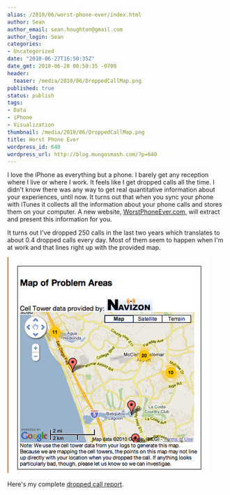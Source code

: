 ```yaml
---
alias: /2010/06/worst-phone-ever/index.html
author: Sean
author_email: sean.houghton@gmail.com
author_login: Sean
categories:
- Uncategorized
date: "2010-06-27T16:50:35Z"
date_gmt: 2010-06-28 00:50:35 -0700
header:
  teaser: /media/2010/06/DroppedCallMap.png
published: true
status: publish
tags:
- Data
- iPhone
- Visualization
thumbnail: /media/2010/06/DroppedCallMap.png
title: Worst Phone Ever
wordpress_id: 640
wordpress_url: http://blog.mungosmash.com/?p=640
---
```

I love the iPhone as everything but a phone. I barely get any reception where I live or where I work. It feels like I get dropped calls all the time. I didn't know there was any way to get real quantitative information about your experiences, until now. It turns out that when you sync your phone with iTunes it collects all the information about your phone calls and stores them on your computer. A new website, [WorstPhoneEver.com](http://worstphoneever.com), will extract and present this information for you.

It turns out I've dropped 250 calls in the last two years which translates to about 0.4 dropped calls every day. Most of them seem to happen when I'm at work and that lines right up with the provided map.

![](DroppedCallMap.png)

Here's my complete [dropped call report](http://worstphoneever.com/users/1173).

